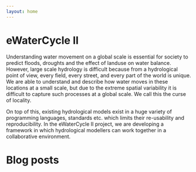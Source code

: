 ```yaml
---
layout: home
---
```


# eWaterCycle II

Understanding water movement on a global scale is essential for society 
to predict floods, droughts and the effect of landuse on water balance. 
However, large scale hydrology is difficult because from a hydrological 
point of view, every field, every street, and every part of the world is 
unique. We are able to understand and describe how water moves in these 
locations at a small scale, but due to the extreme spatial variability 
it is difficult to capture such processes at a global scale. We call 
this the curse of locality.

On top of this, existing hydrological models exist in a huge variety of 
programming languages, standards etc. which limits their re-usability
and reproducibility. In the eWaterCycle II project, we are developing
a framework in which hydrological modellers can work together in a collaborative environment.

# Blog posts
